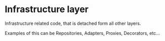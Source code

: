 # Infrastructure layer

Infrastructure related code, that is detached form all other layers.

Examples of this can be Repositories, Adapters, Proxies, Decorators, etc...
